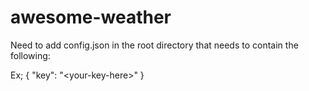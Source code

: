 # awesome-weather

Need to add config.json in the root directory that needs to contain the following:

Ex;
{
    "key": "&lt;your-key-here&gt;"
}
